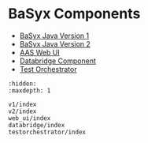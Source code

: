 # BaSyx Components

* [BaSyx Java Version 1](./v1/index.md)
* [BaSyx Java Version 2](./v2/index.md)
* [AAS Web UI](./web_ui/index.md)
* [Databridge Component](./databridge/index.md)
* [Test Orchestrator](./testorchestrator/index.md)

```{toctree}
:hidden:
:maxdepth: 1

v1/index
v2/index
web_ui/index
databridge/index
testorchestrator/index
```
